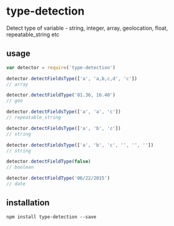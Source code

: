 # type-detection
Detect type of variable - string, integer, array, geolocation, float, repeatable_string etc

## usage

```js
var detector = require('type-detection')

detector.detectFieldsType(['a', 'a,b,c,d', 'c'])
// array

detector.detectFieldType('81.36, 16.40')
// geo

detector.detectFieldsType(['a', 'a', 'c'])
// repeatable_string

detector.detectFieldsType(['a', 'b', 'c'])
// string

detector.detectFieldsType(['a', 'b', 'c', '', '', ''])
// string

detector.detectFieldType(false)
// boolean

detector.detectFieldType('06/22/2015')
// date
```


## installation
`npm install type-detection --save`

